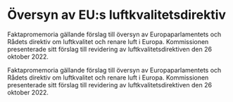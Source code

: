 # Översyn av EU:s luftkvalitetsdirektiv

Faktapromemoria gällande förslag till översyn av Europaparlamentets och Rådets direktiv om luftkvalitet och renare luft i Europa. Kommissionen presenterade sitt förslag till revidering av luftkvalitetsdirektiven den 26 oktober 2022.

Faktapromemoria gällande förslag till översyn av Europaparlamentets och Rådets direktiv om luftkvalitet och renare luft i Europa. Kommissionen presenterade sitt förslag till revidering av luftkvalitetsdirektiven den 26 oktober 2022.
